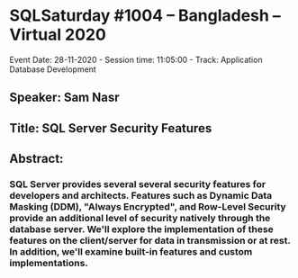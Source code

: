 # SQLSaturday #1004 – Bangladesh – Virtual 2020
Event Date: 28-11-2020 - Session time: 11:05:00 - Track: Application  Database Development
## Speaker: Sam Nasr
## Title: SQL Server Security Features
## Abstract:
### SQL Server provides several several security features for developers and architects.  Features such as Dynamic Data Masking (DDM), "Always Encrypted", and Row-Level Security provide an additional level of security natively through the database server.  We'll explore the implementation of these features on the client/server for data in transmission or at rest.  In addition, we'll examine built-in features and custom implementations.
